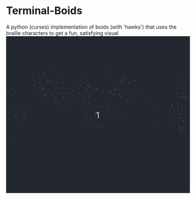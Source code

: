 # Terminal-Boids
A python (curses) implementation of boids (with 'hawks') that uses the braille characters to get a fun, satisfying visual  
![boids-gif](./terminal-boids.gif)
